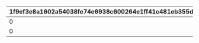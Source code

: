 |1f9ef3e8a1602a54038fe74e6938c600264e1ff41c481eb355d0885e7124fe15|84a809ccf1069fe2f691874be79edb67157c348a4aaeff85894693f003d03b8b|4031acb37b6d25c36a3d07dd4d61de8429dce391cb9da1152ae4482a173766c3|1a80d296ab1738de40242392a6a955ad79f47545f1e41904aab1d7552df348da|9ac9317f66f2475b6c60327b3b4622e29a5dacf9a5c2f6808d945484e360c88e|975ee2b116f1c42c4451c3139fef6255acc803fd679e13aeaf32dd5cae362ea3|
| --- | --- | --- | --- | --- | --- |
|0|10009106|0|10009101|0|10009112|
|0|10010110|0|10010101|0|0|